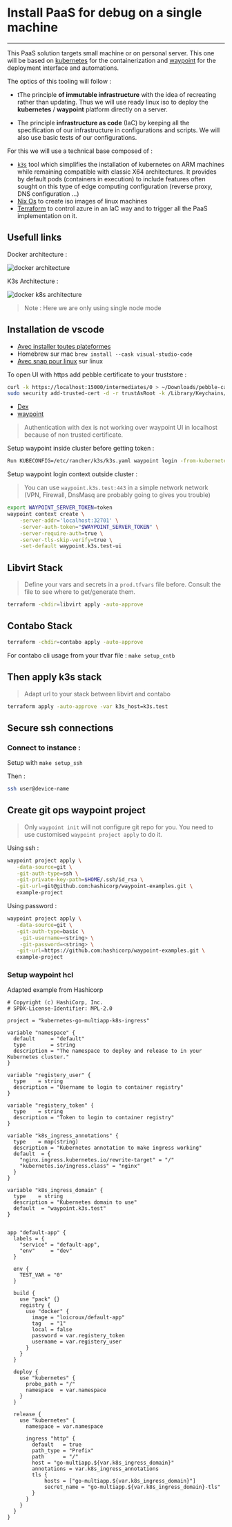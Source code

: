 # Install PaaS for debug on a single machine

---

This PaaS solution targets small machine or on personal server. This one will be based on [kubernetes](https://kubernetes.io/fr/) for the containerization and [waypoint](https://developer.hashicorp.com/waypoint) for the deployment interface and automations.

The optics of this tooling will follow :

- tThe principle **of immutable infrastructure** with the idea of recreating rather than updating. Thus we will use ready linux iso to deploy the **kubernetes** / **waypoint** platform directly on a server.

- The principle **infrastructure as code** (IaC) by keeping all the specification of our infrastructure in configurations and scripts. We will also use basic tests of our configurations.

For this we will use a technical base composed of :

- [`k3s`](https://k3s.io/) tool which simplifies the installation of kubernetes on ARM machines while remaining compatible with classic X64 architectures. It provides by default pods (containers in execution) to include features often sought on this type of edge computing configuration (reverse proxy, DNS configuration ...)
- [Nix Os](https://nixos.org/manual/nixpkgs/stable/) to create iso images of linux machines
- [Terraform](https://www.terraform.io/) to control azure in an IaC way and to trigger all the PaaS implementation on it.

## Usefull links

Docker architecture :

![docker architecture](https://docs.docker.com/engine/images/architecture.svg)

K3s Architecture :

![docker k8s architecture](https://docs.k3s.io/assets/images/how-it-works-k3s-revised-9c025ef482404bca2e53a89a0ba7a3c5.svg)

> Note : Here we are only using single node mode

## Installation de vscode

- [Avec installer toutes plateformes](https://code.visualstudio.com/download)
- Homebrew sur mac `brew install --cask visual-studio-code`
- [Avec snap pour linux](https://snapcraft.io/code) sur linux



To open UI with https add pebble certificate to your truststore :

```bash
curl -k https://localhost:15000/intermediates/0 > ~/Downloads/pebble-ca.pem
sudo security add-trusted-cert -d -r trustAsRoot -k /Library/Keychains/System.keychain ~/Downloads/pebble-ca.pem
```

- [Dex](https://dex.k3s.test/.well-known/openid-configuration)
- [waypoint](https://waypoint.k3s.test/)

> Authentication with dex is not working over waypoint UI in localhost because of non trusted certificate.

Setup waypoint inside cluster before getting token :

```bash
Run KUBECONFIG=/etc/rancher/k3s/k3s.yaml waypoint login -from-kubernetes"
```

Setup waypoint login context outside cluster :

> You can use `waypoint.k3s.test:443` in a simple network network (VPN, Firewall, DnsMasq are probably going to gives you trouble)

```bash
export WAYPOINT_SERVER_TOKEN=token
waypoint context create \
    -server-addr='localhost:32701' \
    -server-auth-token="$WAYPOINT_SERVER_TOKEN" \
    -server-require-auth=true \
    -server-tls-skip-verify=true \
    -set-default waypoint.k3s.test-ui

```

## Libvirt Stack

> Define your vars and secrets in a `prod.tfvars` file before. Consult the file to see where to get/generate them.

```bash
terraform -chdir=libvirt apply -auto-approve

```

## Contabo Stack

```bash
terraform -chdir=contabo apply -auto-approve
```

For contabo cli usage from your tfvar file : `make setup_cntb`


## Then apply k3s stack

> Adapt url to your stack between libvirt and contabo

```bash
terraform apply -auto-approve -var k3s_host=k3s.test
```

## Secure ssh connections

### Connect to instance :

Setup with `make setup_ssh`

Then :

```bash
ssh user@device-name
```

## Create git ops waypoint project

> Only `waypoint init` will not configure git repo for you. You need to use customised `waypoint project apply` to do it.

Using ssh :

```bash
waypoint project apply \
   -data-source=git \
   -git-auth-type=ssh \
   -git-private-key-path=$HOME/.ssh/id_rsa \
   -git-url=git@github.com:hashicorp/waypoint-examples.git \
   example-project
```

Using password :

```bash
waypoint project apply \
   -data-source=git \
   -git-auth-type=basic \
    -git-username=<string> \
    -git-password=<string> \
   -git-url=https://github.com:hashicorp/waypoint-examples.git \
   example-project
```


### Setup waypoint hcl

Adapted example from Hashicorp

```hcl
# Copyright (c) HashiCorp, Inc.
# SPDX-License-Identifier: MPL-2.0

project = "kubernetes-go-multiapp-k8s-ingress"

variable "namespace" {
  default     = "default"
  type        = string
  description = "The namespace to deploy and release to in your Kubernetes cluster."
}

variable "registery_user" {
  type    = string
  description = "Username to login to container registry"
}

variable "registery_token" {
  type    = string
  description = "Token to login to container registry"
}

variable "k8s_ingress_annotations" {
  type    = map(string)
  description = "Kubernetes annotation to make ingress working"
  default  = {
    "nginx.ingress.kubernetes.io/rewrite-target" = "/"
    "kubernetes.io/ingress.class" = "nginx"
  }
}

variable "k8s_ingress_domain" {
  type    = string
  description = "Kubernetes domain to use"
  default  = "waypoint.k3s.test"
}


app "default-app" {
  labels = {
    "service" = "default-app",
    "env"     = "dev"
  }

  env {
    TEST_VAR = "0"
  }

  build {
    use "pack" {}
    registry {
      use "docker" {
        image = "loicroux/default-app"
        tag   = "1"
        local = false
        password = var.registery_token
        username = var.registery_user
      }
    }
  }

  deploy {
    use "kubernetes" {
      probe_path = "/"
      namespace  = var.namespace
    }
  }

  release {
    use "kubernetes" {
      namespace = var.namespace

      ingress "http" {
        default   = true
        path_type = "Prefix"
        path      = "/"
        host = "go-multiapp.${var.k8s_ingress_domain}"
        annotations = var.k8s_ingress_annotations
        tls {
            hosts = ["go-multiapp.${var.k8s_ingress_domain}"]
            secret_name = "go-multiapp.${var.k8s_ingress_domain}-tls"
        }
      }
    }
  }
}

```
